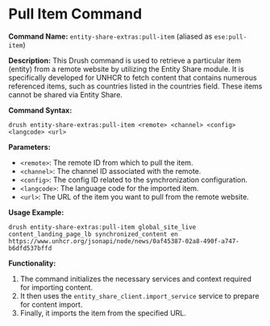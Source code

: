 # Pull Item Command

**Command Name:** `entity-share-extras:pull-item` (aliased as `ese:pull-item`)

**Description:** This Drush command is used to retrieve a particular item (entity) from a remote website by utilizing the Entity Share module. It is specifically developed for UNHCR to fetch content that contains numerous referenced items, such as countries listed in the countries field. These items cannot be shared via Entity Share.

**Command Syntax:**

```shell
drush entity-share-extras:pull-item <remote> <channel> <config> <langcode> <url>
```

**Parameters:**

* `<remote>`: The remote ID from which to pull the item.
* `<channel>`: The channel ID associated with the remote.
* `<config>`: The config ID related to the synchronization configuration.
* `<langcode>`: The language code for the imported item.
* `<url>`: The URL of the item you want to pull from the remote website.

**Usage Example:**

```shell
drush entity-share-extras:pull-item global_site_live content_landing_page_lb synchronized_content en https://www.unhcr.org/jsonapi/node/news/0af45387-02a8-490f-a747-b6dfd537bffd
```

**Functionality:**

1. The command initializes the necessary services and context required for importing content.
2. It then uses the `entity_share_client.import_service` service to prepare for content import.
3. Finally, it imports the item from the specified URL.
